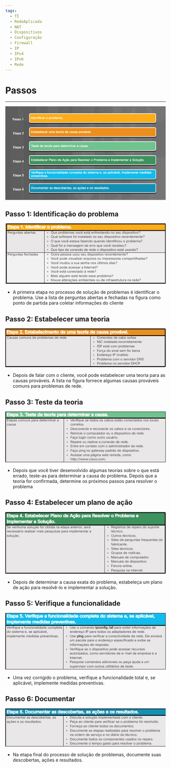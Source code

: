 ```yaml
---
tags:
  - TI
  - RedeAplicada
  - NAT
  - Dispositivos
  - Configuração
  - Firewall
  - IP
  - IPv4
  - IPv6
  - Rede
---
```

# Passos
---
![](./img/Pasted%20image%2020240304164759.png)

## Passo 1: Identificação do problema

![](./img/Pasted%20image%2020240304164813.png)

- A primeira etapa no processo de solução de problemas é identificar o problema. Use a lista de perguntas abertas e fechadas na figura como ponto de partida para coletar informações do cliente

## Passo 2: Estabelecer uma teoria

![](./img/Pasted%20image%2020240304164908.png)

- Depois de falar com o cliente, você pode estabelecer uma teoria para as causas prováveis. A lista na figura fornece algumas causas prováveis comuns para problemas de rede.

## Passo 3: Teste da teoria

![](./img/Pasted%20image%2020240304164937.png)

- Depois que você tiver desenvolvido algumas teorias sobre o que está errado, teste-as para determinar a causa do problema. Depois que a teoria for confirmada, determine os próximos passos para resolver o problema

## Passo 4: Estabelecer um plano de ação

![](./img/Pasted%20image%2020240304165059.png)

- Depois de determinar a causa exata do problema, estabeleça um plano de ação para resolvê-lo e implementar a solução.

## Passo 5: Verifique a funcionalidade 

![](./img/Pasted%20image%2020240304165136.png)

- Uma vez corrigido o problema, verifique a funcionalidade total e, se aplicável, implemente medidas preventivas.

## Passo 6: Documentar 

![](./img/Pasted%20image%2020240304165219.png)

- Na etapa final do processo de solução de problemas, documente suas descobertas, ações e resultados.

